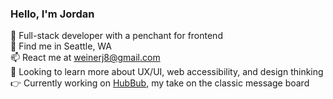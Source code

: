 ### Hello, I'm Jordan

:wave: Full-stack developer with a penchant for frontend <br />
:evergreen_tree: Find me in Seattle, WA <br />
:mailbox: React me at weinerj8@gmail.com <br />
:eyes: Looking to learn more about UX/UI, web accessibility, and design thinking <br />
:point_right: Currently working on [HubBub](https://github.com/jnweiner/HubBub), my take on the classic message board



<!--
**jnweiner/jnweiner** is a ✨ _special_ ✨ repository because its `README.md` (this file) appears on your GitHub profile.

Here are some ideas to get you started:

- 🔭 I’m currently working on ...
- 🌱 I’m currently learning ...
- 👯 I’m looking to collaborate on ...
- 🤔 I’m looking for help with ...
- 💬 Ask me about ...
- 📫 How to reach me: ...
- 😄 Pronouns: ...
- ⚡ Fun fact: ...
-->
